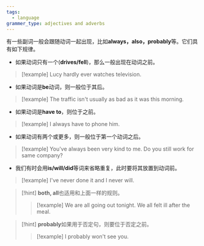 ```yaml
---
tags:
  - language
grammer_type: adjectives and adverbs
---
```

有一些副词一般会跟随动词一起出现，比如**always，also，probably**等。它们具有如下规律。

- 如果动词只有一个(**drives/fell**)，那么一般出现在动词之前。
> [!example]
> Lucy hardly ever watches television.
- 如果动词是**be**动词，则一般位于其后。
> [!example]
> The traffic isn't usually as bad as it was this morning.
* 如果动词是**have to**，则位于之前。
> [!example]
> I always have to phone him.
* 如果动词有两个或更多，则一般位于第一个动词之后。
> [!example]
> You've always been very kind to me.
> Do you still work for same company?
* 我们有时会用**is/will/did**等词来省略重复，此时要将其放置到动词前。
> [!example]
> I've never done it and I never will.

> [!hint]
> **both, all**也适用和上面一样的规则。
> > [!example]
> > We are all going out tonight.
> > We all felt ill after the meal.
> 

> [!hint]
> **probably**如果用于否定句，则要位于否定之前。
> > [!example]
> > I probably won't see you.
